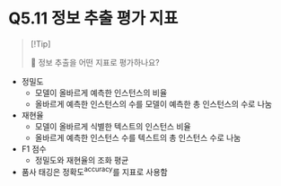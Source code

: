 # Q5.11 정보 추출 평가 지표

>   [!Tip]
>
>   🙋 정보 추출을 어떤 지표로 평가하나요?

- 정밀도
	- 모델이 올바르게 예측한 인스턴스의 비율
	- 올바르게 예측한 인스턴스의 수를 모델이 예측한 총 인스턴스의 수로 나눔
- 재현율
	- 모델이 올바르게 식별한 텍스트의 인스턴스 비율
	- 올바르게 예측한 인스턴스 수를 텍스트의 총 인스턴스 수로 나눔
- F1 점수
	- 정밀도와 재현율의 조화 평균
- 품사 태깅은 정확도<sup>accuracy</sup>를 지표로 사용함